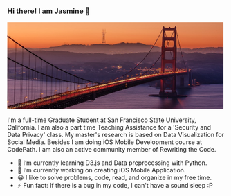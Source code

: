 ### Hi there! I am Jasmine 👋

<p><img width="500px" height="200px" src="https://github.com/jasjahan/jasjahan/blob/main/SF%20Golden%20Gate.png" /></p>

I'm a full-time Graduate Student at San Francisco State University, California. I am also a part time Teaching Assistance for a 'Security and Data Privacy' class. My master's research is based on Data Visualization for Social Media. Besides I am doing iOS Mobile Development course at  CodePath. I am also an active community member of Rewriting the Code.


- 🌱 I’m currently learning D3.js and Data preprocessing with Python.
- 🔭 I’m currently working on creating iOS Mobile Application.
- 😀 I like to solve problems, code, read, and organize in my free time.
- ⚡ Fun fact: If there is a bug in my code, I can't have a sound sleep :P

